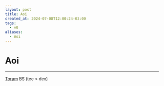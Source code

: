 ```yaml
---
layout: post
title: Aoi
created_at: 2024-07-08T12:00:24-03:00
tags:
  - v0
aliases:
  - Aoi
---
```

# Aoi
---

[Toram](_draft/2024/07/2024-07-06-Toram.md)
BS (tec > dex)